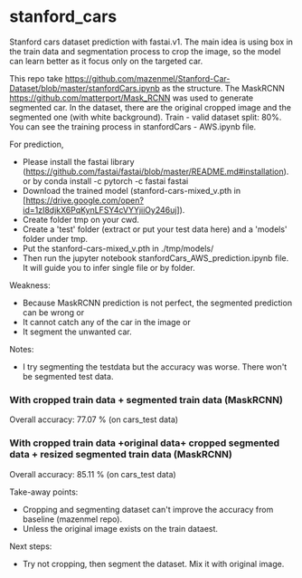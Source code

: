 # stanford_cars
Stanford cars dataset prediction with fastai.v1. The main idea is using box in the train data and segmentation process to crop the image, so the model can learn better as it focus only on the targeted car. 

This repo take https://github.com/mazenmel/Stanford-Car-Dataset/blob/master/stanfordCars.ipynb as the structure. The MaskRCNN https://github.com/matterport/Mask_RCNN was used to generate segmented car. In the dataset, there are the original cropped image and the segmented one (with white background). Train - valid dataset split: 80%. You can see the training process in stanfordCars - AWS.ipynb file. 

For prediction, 
- Please install the fastai library (https://github.com/fastai/fastai/blob/master/README.md#installation). or by conda install -c pytorch -c fastai fastai
- Download the trained model (stanford-cars-mixed_v.pth in [https://drive.google.com/open?id=1zI8djkX6PqKynLFSY4cVYYjiiOy246uj]). 
- Create folder tmp on your cwd.
- Create a 'test' folder (extract or put your test data here) and a 'models' folder under tmp.
- Put the stanford-cars-mixed_v.pth in ./tmp/models/
- Then run the jupyter notebook stanfordCars_AWS_prediction.ipynb file. It will guide you to infer single file or by folder.

Weakness:
- Because MaskRCNN prediction is not perfect, the segmented prediction can be wrong or 
- It cannot catch any of the car in the image or
- It segment the unwanted car.

Notes:
- I try segmenting the testdata but the accuracy was worse. There won't be segmented test data.

### With cropped train data + segmented train data (MaskRCNN)
Overall accuracy: 77.07 % (on cars_test data)

### With cropped train data +original data+ cropped segmented data + resized segmented train data (MaskRCNN)
Overall accuracy: 85.11 % (on cars_test data)

Take-away points:
- Cropping and segmenting dataset can't improve the accuracy from baseline (mazenmel repo).
- Unless the original image exists on the train dataest.

Next steps:
- Try not cropping, then segment the dataset. Mix it with original image.
